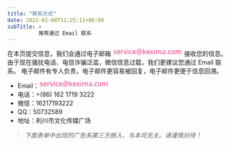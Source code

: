 ```yaml
---
title: "联系方式"
date: 2022-01-08T11:25:11+06:00
subTitle: >
          推荐通过 Email 联系
---
```


在本页提交信息，我们会通过电子邮箱 <img src="data:image/svg+xml,%3Csvg width='160' height='16' xmlns='http://www.w3.org/2000/svg'%3E%3Ctext x='50%25' y='50%25' font-size='16' fill='%23e83e8c' font-family='system-ui, sans-serif' text-anchor='middle' dominant-baseline='middle'%3Eservice@kexima.com%3C/text%3E%3C/svg%3E"> 接收您的信息。
由于现在骚扰电话、电信诈骗泛滥，微信信息过载，我们更建议您通过 Email 联系。
电子邮件有专人负责，电子邮件更容易被回复，电子邮件更便于信息回溯。

- Email：<img src="data:image/svg+xml,%3Csvg width='160' height='16' xmlns='http://www.w3.org/2000/svg'%3E%3Ctext x='50%25' y='50%25' font-size='16' fill='%23e83e8c' font-family='system-ui, sans-serif' text-anchor='middle' dominant-baseline='middle'%3Eservice@kexima.com%3C/text%3E%3C/svg%3E">
- 电话：+(86) 162 1719 3222
- 微信：16217193222
- QQ：50732589
- 地址：利川市文化传媒广场

> *下面表单中出现的广告系第三方嵌入，与本司无关。请谨慎对待！*
